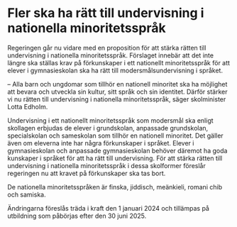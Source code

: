 # Fler ska ha rätt till undervisning i nationella minoritetsspråk

Regeringen går nu vidare med en proposition för att stärka rätten till undervisning i nationella minoritetsspråk. Förslaget innebär att det inte längre ska ställas krav på förkunskaper i ett nationellt minoritetsspråk för att elever i gymnasieskolan ska ha rätt till modersmålsundervisning i språket.

– Alla barn och ungdomar som tillhör en nationell minoritet ska ha möjlighet att bevara och utveckla sin kultur, sitt språk och sin identitet. Därför stärker vi nu rätten till undervisning i nationella minoritetsspråk, säger skolminister Lotta Edholm.

Undervisning i ett nationellt minoritetsspråk som modersmål ska enligt skollagen erbjudas de elever i grundskolan, anpassade grundskolan, specialskolan och sameskolan som tillhör en nationell minoritet. Det gäller även om eleverna inte har några förkunskaper i språket. Elever i gymnasieskolan och anpassade gymnasieskolan behöver däremot ha goda kunskaper i språket för att ha rätt till undervisning. För att stärka rätten till undervisning i nationella minoritetsspråk i dessa skolformer föreslår regeringen nu att kravet på förkunskaper ska tas bort.

De nationella minoritetsspråken är finska, jiddisch, meänkieli, romani chib och samiska.

Ändringarna föreslås träda i kraft den 1 januari 2024 och tillämpas på utbildning som påbörjas efter den 30 juni 2025.
